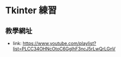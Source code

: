 # Tkinter 練習

## 教學網址
- link: https://www.youtube.com/playlist?list=PLCC34OHNcOtoC6GglhF3ncJ5rLwQrLGnV